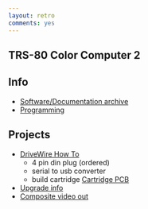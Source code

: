 ```yaml
---
layout: retro
comments: yes
---
```


TRS-80 Color Computer 2
-----------------------

Info
----
* [Software/Documentation archive](http://www.colorcomputerarchive.com/)
* [Programming](https://sites.google.com/a/aaronwolfe.com/cococoding/home//)

Projects
--------

* [DriveWire How To](http://www.frontiernet.net/~mmarlette/Cloud-9/Software/DriveWire3.html)
  * 4 pin din plug (ordered)
  * serial to usb converter
  * build cartridge [Cartridge PCB](http://www.nf6x.net/2013/10/cocoeprompak/)
* [Upgrade info](http://www.amibay.com/showthread.php?7423-TRS-80-Color-Computer-2-Upgrades)
* [Composite video out](https://sites.google.com/site/thezippsterzone/coco2-composite-board-2)
